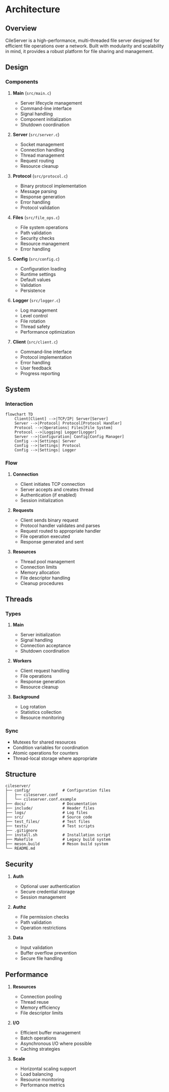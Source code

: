 # Architecture

## Overview

CileServer is a high-performance, multi-threaded file server designed for efficient file operations over a network. Built with modularity and scalability in mind, it provides a robust platform for file sharing and management.

## Design

### Components

1. **Main** (`src/main.c`)
   - Server lifecycle management
   - Command-line interface
   - Signal handling
   - Component initialization
   - Shutdown coordination

2. **Server** (`src/server.c`)
   - Socket management
   - Connection handling
   - Thread management
   - Request routing
   - Resource cleanup

3. **Protocol** (`src/protocol.c`)
   - Binary protocol implementation
   - Message parsing
   - Response generation
   - Error handling
   - Protocol validation

4. **Files** (`src/file_ops.c`)
   - File system operations
   - Path validation
   - Security checks
   - Resource management
   - Error handling

5. **Config** (`src/config.c`)
   - Configuration loading
   - Runtime settings
   - Default values
   - Validation
   - Persistence

6. **Logger** (`src/logger.c`)
   - Log management
   - Level control
   - File rotation
   - Thread safety
   - Performance optimization

7. **Client** (`src/client.c`)
   - Command-line interface
   - Protocol implementation
   - Error handling
   - User feedback
   - Progress reporting

## System

### Interaction

```mermaid
flowchart TD
    Client[Client] -->|TCP/IP| Server[Server]
    Server -->|Protocol| Protocol[Protocol Handler]
    Protocol -->|Operations| Files[File System]
    Protocol -->|Logging| Logger[Logger]
    Server -->|Configuration| Config[Config Manager]
    Config -->|Settings| Server
    Config -->|Settings| Protocol
    Config -->|Settings| Logger
```

### Flow

1. **Connection**
   - Client initiates TCP connection
   - Server accepts and creates thread
   - Authentication (if enabled)
   - Session initialization

2. **Requests**
   - Client sends binary request
   - Protocol handler validates and parses
   - Request routed to appropriate handler
   - File operation executed
   - Response generated and sent

3. **Resources**
   - Thread pool management
   - Connection limits
   - Memory allocation
   - File descriptor handling
   - Cleanup procedures

## Threads

### Types

1. **Main**
   - Server initialization
   - Signal handling
   - Connection acceptance
   - Shutdown coordination

2. **Workers**
   - Client request handling
   - File operations
   - Response generation
   - Resource cleanup

3. **Background**
   - Log rotation
   - Statistics collection
   - Resource monitoring

### Sync

- Mutexes for shared resources
- Condition variables for coordination
- Atomic operations for counters
- Thread-local storage where appropriate

## Structure

```
cileserver/
├── config/              # Configuration files
│   ├── cileserver.conf
│   └── cileserver.conf.example
├── docs/                # Documentation
├── include/             # Header files
├── logs/                # Log files
├── src/                 # Source code
├── test_files/          # Test files
├── tests/               # Test scripts
├── .gitignore
├── install.sh           # Installation script
├── Makefile             # Legacy build system
├── meson.build          # Meson build system
└── README.md
```

## Security

1. **Auth**
   - Optional user authentication
   - Secure credential storage
   - Session management

2. **Authz**
   - File permission checks
   - Path validation
   - Operation restrictions

3. **Data**
   - Input validation
   - Buffer overflow prevention
   - Secure file handling

## Performance

1. **Resources**
   - Connection pooling
   - Thread reuse
   - Memory efficiency
   - File descriptor limits

2. **I/O**
   - Efficient buffer management
   - Batch operations
   - Asynchronous I/O where possible
   - Caching strategies

3. **Scale**
   - Horizontal scaling support
   - Load balancing
   - Resource monitoring
   - Performance metrics 